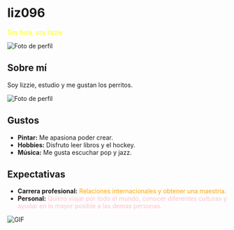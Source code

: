 # liz096
<span style="color: yellow;">Soy hola, soy lizzie 

![Foto de perfil](https://i.pinimg.com/564x/bc/0f/7a/bc0f7a40df1f50916676a5355d837aa2.jpg)

## Sobre mí

Soy lizzie, estudio y me gustan los perritos.

![Foto de perfil](https://i.pinimg.com/564x/9a/69/ae/9a69ae3e1039a41cf3929ca01b0b06ca.jpg)


## Gustos
- **Pintar:**  Me apasiona poder crear.
- **Hobbies:** Disfruto leer libros y el hockey.
- **Música:**  Me gusta escuchar pop y jazz.

## Expectativas  
- **Carrera profesional:** <span style="color: orange;"> Relaciones internacionales y obtener una maestria.
- **Personal:**  <span style="color: pink;"> Quiero viajar por todo el mundo, conocer diferentes culturas y ayudar en lo mayor posible a las demas personas.

![GIF ]((https://ar.pinterest.com/pin/2533343536294554/))

